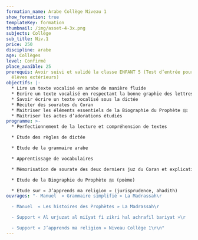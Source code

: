 ```yaml
---
formation_name: Arabe Collège Niveau 1
show_formation: true
templateKey: formation
thumbnail: /img/asset-4-3x.png
subjects: Collège
sub_title: Niv.1
price: 250
discipline: arabe
age: Collèges
level: Confirmé
place_avaible: 25
prerequis: Avoir suivi et validé la classe ENFANT 5 (Test d’entrée pour les
  élèves extérieurs)
objectifs: |-
  * Lire un texte vocalisé en arabe de manière fluide
  * Ecrire un texte vocalisé en respectant la bonne graphie des lettres 
  * Savoir écrire un texte vocalisé sous la dictée
  * Réciter des sourates du Coran
  * Maitriser les éléments essentiels de la Biographie du Prophète ﷺ
  * Maitriser les actes d’adorations étudiés
programme: >-
  * Perfectionnement de la lecture et compréhension de textes

  * Etude des règles de dictée 

  * Etude de la grammaire arabe

  * Apprentissage de vocabulaires

  * Mémorisation de sourate des deux derniers juz du Coran et explication simplifiée

  * Etude de la Biographie du Prophète ﷺ (poème)

  * Etude sur « J’apprends ma religion » (jurisprudence, ahadith)
ouvrages: "- Manuel  « Grammaire simplifié » La Madrassah\r

  - Manuel  « Les histoires des Prophètes » La Madrassah\r

  - Support « Al urjuzat al miïyat fi zikri hal achrafil bariyat »\r

  - Support « J’apprends ma religion » Niveau Collège 1\r\n"
---
```

